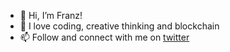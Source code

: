 - 👋 Hi, I’m Franz!
- 👀 I love coding, creative thinking and blockchain
- 📫 Follow and connect with me on [twitter](https://twitter.com/franzquarshie)
 

<!---
FranzQ/FranzQ is a ✨ special ✨ repository because its `README.md` (this file) appears on your GitHub profile.
You can click the Preview link to take a look at your changes.
--->
